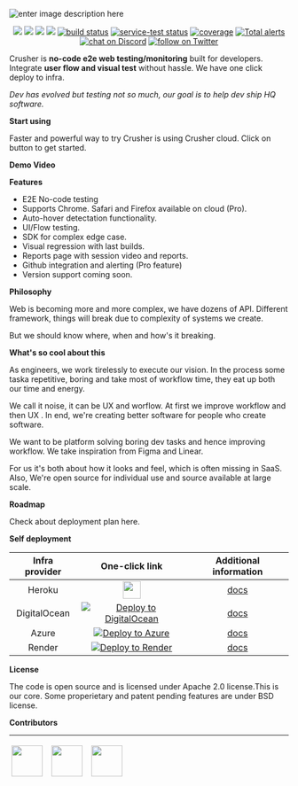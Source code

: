 ![enter image description here](https://i.imgur.com/6pl1sro.png)

<p align="center">
    <a href="https://github.com/badges/shields/graphs/contributors" alt="Contributors">
        <img src="https://img.shields.io/github/contributors/badges/shields" /></a>
    <a href="#backers" alt="Backers on Open Collective">
        <img src="https://img.shields.io/opencollective/backers/shields" /></a>
    <a href="#sponsors" alt="Sponsors on Open Collective">
        <img src="https://img.shields.io/opencollective/sponsors/shields" /></a>
    <a href="https://github.com/badges/shields/pulse" alt="Activity">
        <img src="https://img.shields.io/github/commit-activity/m/badges/shields" /></a>
    <a href="https://circleci.com/gh/badges/shields/tree/master">
        <img src="https://img.shields.io/circleci/project/github/badges/shields/master" alt="build status"></a>
    <a href="https://circleci.com/gh/badges/daily-tests">
        <img src="https://img.shields.io/circleci/project/github/badges/daily-tests?label=service%20tests"
            alt="service-test status"></a>
    <a href="https://coveralls.io/github/badges/shields">
        <img src="https://img.shields.io/coveralls/github/badges/shields"
            alt="coverage"></a>
    <a href="https://lgtm.com/projects/g/badges/shields/alerts/">
        <img src="https://img.shields.io/lgtm/alerts/g/badges/shields"
            alt="Total alerts"/></a>
    <a href="https://discord.gg/HjJCwm5">
        <img src="https://img.shields.io/discord/308323056592486420?logo=discord"
            alt="chat on Discord"></a>
    <a href="https://twitter.com/intent/follow?screen_name=shields_io">
        <img src="https://img.shields.io/twitter/follow/shields_io?style=social&logo=twitter"
            alt="follow on Twitter"></a>
</p>

Crusher is **no-code e2e web testing/monitoring** built for developers. Integrate **user flow and visual test** without hassle. We have one click deploy to infra.

*Dev has evolved but testing not so much, our goal is to help dev ship HQ software.*

**Start using**

Faster and powerful way to try Crusher is using Crusher cloud. Click on button to get started.

**Demo Video**

**Features**
- E2E No-code testing
- Supports Chrome. Safari and Firefox available on cloud (Pro).
- Auto-hover detectation functionality.
- UI/Flow testing.
- SDK for complex edge case.
- Visual regression with last builds.
- Reports page with session video and reports.
- Github integration and alerting (Pro feature)
- Version support coming soon.

**Philosophy**

Web is becoming more and more complex, we have dozens of API. Different framework, things will break due to complexity of systems we create.

But we should know where, when and how's it breaking.


**What's so cool about this**

As engineers, we work tirelessly to execute our vision. In the process some taska repetitive, boring and take most of workflow time, they eat up both our time and energy.

We call it noise, it can be UX and worflow. At first we improve workflow and then UX . In end, we're creating better software for people who create software.

We want to be platform solving boring dev tasks and hence improving workflow. We take inspiration from Figma and Linear.

For us it's both about how it looks and feel, which is often missing in SaaS. Also, We're open source for individual use and source available at large scale.


**Roadmap**

Check about deployment plan here.

**Self deployment**


| **Infra provider** | **One-click link** | **Additional information** |
|:------------------:|:------------------------------------------------------------------------------------------------------------------------------------------------------------------------------------------------------------------------------------------------------------------:|:-------------------------------------------------------------------------------------------------------------------------------------------------:|
| Heroku | [<img src="https://www.herokucdn.com/deploy/button.svg" height="32px"/>](https://heroku.com/deploy?template=https://github.com/hasura/graphql-engine-heroku) | [docs](https://hasura.io/docs/latest/graphql/core/guides/deployment/heroku-one-click.html) |
| DigitalOcean | [![Deploy to DigitalOcean](https://graphql-engine-cdn.hasura.io/img/create_hasura_droplet_200px.png)](https://marketplace.digitalocean.com/apps/hasura?action=deploy&refcode=c4d9092d2c48&utm_source=hasura&utm_campaign=readme) | [docs](https://hasura.io/docs/latest/graphql/core/guides/deployment/digital-ocean-one-click.html#hasura-graphql-engine-digitalocean-one-click-app) |
| Azure | [![Deploy to Azure](http://azuredeploy.net/deploybutton.png)](https://portal.azure.com/#create/Microsoft.Template/uri/https%3a%2f%2fraw.githubusercontent.com%2fhasura%2fgraphql-engine%2fmaster%2finstall-manifests%2fazure-container-with-pg%2fazuredeploy.json) | [docs](https://hasura.io/docs/latest/graphql/core/guides/deployment/azure-container-instances-postgres.html) |
| Render | [![Deploy to Render](https://render.com/images/deploy-to-render-button.svg)](https://render.com/deploy?repo=https://github.com/render-examples/hasura-graphql) | [docs](https://hasura.io/docs/latest/graphql/core/guides/deployment/render-one-click.html) |

**License**

The code is open source and is licensed under Apache 2.0 license.This is our core. Some properietary and patent pending features are under BSD license.

**Contributors**<hr/>
<img src="https://avatars.githubusercontent.com/u/6849438?v=4" height="56" style="margin: 4px;"/> &nbsp;<img src="https://avatars.githubusercontent.com/u/16796008?v=4" height="56" style="margin: 4px;"/> &nbsp;<img src="https://avatars.githubusercontent.com/u/51117080?v=4" height="56" style="margin: 4px;"/>


